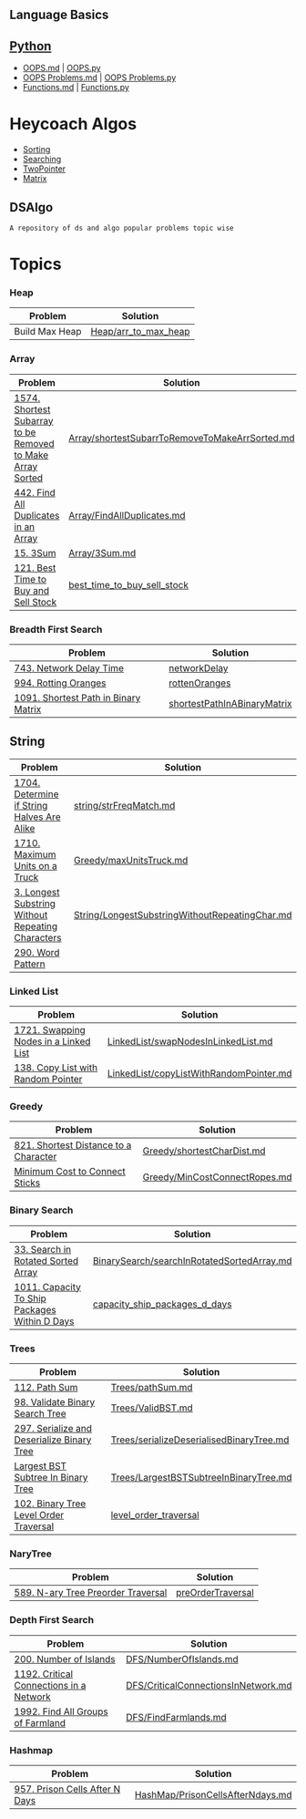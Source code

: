 Language Basics
---------------

## [Python](Python)

- [OOPS.md](Python/OOPS/oops.md) | [OOPS.py](Python/OOPS/oops.py)
- [OOPS Problems.md](Python/OOPS/problems.md) | [OOPS Problems.py](Python/OOPS/problems.py)
- [Functions.md](Python/Functions/functions.md) | [Functions.py](Python/Functions/functions.py)

# Heycoach Algos

- [Sorting](Heycoach/Sorting/sorting.md)
- [Searching](Heycoach/Searching/searching.md)
- [TwoPointer](Heycoach/Array/TwoPointer/twoPointer.md)
- [Matrix](Heycoach/Array/Matrix/matrix.md)


DSAlgo
-------
`A repository of ds and algo popular problems topic wise `

# Topics

### Heap

| Problem        | Solution                                        |
|----------------|-------------------------------------------------|
| Build Max Heap | [Heap/arr_to_max_heap](Heap/arr_to_max_heap.md) |

### Array

| Problem | Solution |
|---------|----------|
|[1574. Shortest Subarray to be Removed to Make Array Sorted](https://leetcode.com/problems/shortest-subarray-to-be-removed-to-make-array-sorted/)|[Array/shortestSubarrToRemoveToMakeArrSorted.md](Array/shortestSubarrToRemoveToMakeArrSorted.md)|
|[442. Find All Duplicates in an Array](https://leetcode.com/problems/find-all-duplicates-in-an-array/)| [Array/FindAllDuplicates.md](Array/FindAllDuplicates.md)|
|[15. 3Sum](https://leetcode.com/problems/3sum/)|[Array/3Sum.md](Array/3Sum.md)|
|[121. Best Time to Buy and Sell Stock](https://leetcode.com/problems/best-time-to-buy-and-sell-stock/)| [best_time_to_buy_sell_stock](Array/best_time_to_buy_sell_stock.md)

### Breadth First Search

| Problem | Solution                                                                  |
|---------|---------------------------------------------------------------------------|
|[743. Network Delay Time](https://leetcode.com/problems/network-delay-time/) | [networkDelay](BFS/networkDelay.md)                                       |
|[994. Rotting Oranges](https://leetcode.com/problems/rotting-oranges/)| [rottenOranges](BFS/rottenOranges.md)                                     |
|[1091. Shortest Path in Binary Matrix](https://leetcode.com/problems/shortest-path-in-binary-matrix/)| [shortestPathInABinaryMatrix](BFS/shortestPathInABinaryMatrix.md)         | 

## String

| Problem | Solution |
|---------|----------|
| [1704. Determine if String Halves Are Alike](https://leetcode.com/problems/determine-if-string-halves-are-alike/) | [string/strFreqMatch.md](string/strFreqMatch.md)| 
|[1710. Maximum Units on a Truck](https://leetcode.com/problems/maximum-units-on-a-truck/)| [Greedy/maxUnitsTruck.md](Greedy/maxUnitsTruck.md)|
|[3. Longest Substring Without Repeating Characters](https://leetcode.com/problems/longest-substring-without-repeating-characters/)|[String/LongestSubstringWithoutRepeatingChar.md](String/LongestSubstringWithoutRepeatingChar.md)|
|[290. Word Pattern](https://leetcode.com/problems/word-pattern/solution/)|[]()|

### Linked List

| Problem | Solution |
|---------|----------|
|[1721. Swapping Nodes in a Linked List](https://leetcode.com/problems/swapping-nodes-in-a-linked-list/)| [LinkedList/swapNodesInLinkedList.md](LinkedList/swapNodesInLinkedList.md)|
|[138. Copy List with Random Pointer](https://leetcode.com/problems/copy-list-with-random-pointer/)|[LinkedList/copyListWithRandomPointer.md](LinkedList/copyListWithRandomPointer.md)|

### Greedy

| Problem | Solution |
|---------|----------|
|[821. Shortest Distance to a Character](https://leetcode.com/problems/shortest-distance-to-a-character/)|[Greedy/shortestCharDist.md](Greedy/shortestCharDist.md)|
|[Minimum Cost to Connect Sticks](https://www.lintcode.com/problem/minimum-cost-to-connect-sticks)|[Greedy/MinCostConnectRopes.md](Greedy/MinCostConnectRopes.md)|


### Binary Search
            
| Problem                                                                                             | Solution                                                                                 |
|-----------------------------------------------------------------------------------------------------|------------------------------------------------------------------------------------------|
| [33. Search in Rotated Sorted Array](https://leetcode.com/problems/search-in-rotated-sorted-array/) | [BinarySearch/searchInRotatedSortedArray.md](BinarySearch/searchInRotatedSortedArray.md) |
| [1011. Capacity To Ship Packages Within D Days](https://leetcode.com/problems/capacity-to-ship-packages-within-d-days/)| [capacity_ship_packages_d_days](BinarySearch/capacity_ship_packages_d_days.md)                                        |

### Trees

| Problem                                                                                                                       | Solution                                                                             |
|-------------------------------------------------------------------------------------------------------------------------------|--------------------------------------------------------------------------------------|
| [112. Path Sum](https://leetcode.com/problems/path-sum/)                                                                      | [Trees/pathSum.md](Trees/pathSum.md)                                                 |
| [98. Validate Binary Search Tree](https://leetcode.com/problems/validate-binary-search-tree/)                                 | [Trees/ValidBST.md](Trees/ValidBST.md)                                               |
| [297. Serialize and Deserialize Binary Tree](https://leetcode.com/problems/serialize-and-deserialize-binary-tree/submissions) | [Trees/serializeDeserialisedBinaryTree.md](Trees/serializeDeserialisedBinaryTree.md) |
| [Largest BST Subtree In Binary Tree](https://www.geeksforgeeks.org/largest-bst-binary-tree-set-2/)                            | [Trees/LargestBSTSubtreeInBinaryTree.md](Trees/LargestBSTSubtreeInBinaryTree.md)     |
| [102. Binary Tree Level Order Traversal](https://leetcode.com/problems/binary-tree-level-order-traversal/)                    | [level_order_traversal](Trees/level_order_traversal.md)                              |

### NaryTree
| Problem | Solution                                           |
|---------|----------------------------------------------------|
|[589. N-ary Tree Preorder Traversal](https://leetcode.com/problems/n-ary-tree-preorder-traversal/) | [preOrderTraversal](NaryTree/preorderTraversal.md) |

### Depth First Search

| Problem                                                                                                 | Solution                                     |
|---------------------------------------------------------------------------------------------------------|----------------------------------------------|
| [200. Number of Islands](https://leetcode.com/problems/number-of-islands/)                              | [DFS/NumberOfIslands.md](DFS/NumberOfIslands.md) |
| [1192. Critical Connections in a Network](https://leetcode.com/problems/critical-connections-in-a-network/) | [DFS/CriticalConnectionsInNetwork.md](DFS/CriticalConnectionsInNetwork.md) |
 | [1992. Find All Groups of Farmland](https://leetcode.com/problems/find-all-groups-of-farmland/)| [DFS/FindFarmlands.md](DFS/FindFarmlands.md) |

### Hashmap

| Problem | Solution |
|---------|----------|
|[957. Prison Cells After N Days](https://leetcode.com/problems/prison-cells-after-n-days/) | [HashMap/PrisonCellsAfterNdays.md](HashMap/PrisonCellsAfterNdays.md)|
